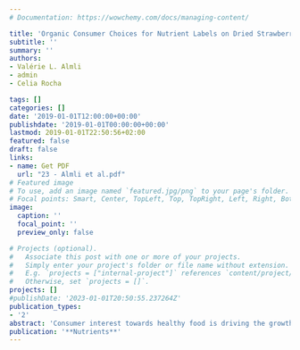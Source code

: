 ```yaml
---
# Documentation: https://wowchemy.com/docs/managing-content/

title: 'Organic Consumer Choices for Nutrient Labels on Dried Strawberries among Different Health Attitude Segments in Norway, Romania, and Turkey'
subtitle: ''
summary: ''
authors:
- Valérie L. Almli 
- admin 
- Celia Rocha

tags: []
categories: []
date: '2019-01-01T12:00:00+00:00'
publishdate: '2019-01-01T00:00:00+00:00'
lastmod: 2019-01-01T22:50:56+02:00
featured: false
draft: false
links: 
- name: Get PDF
  url: "23 - Almli et al.pdf"
# Featured image
# To use, add an image named `featured.jpg/png` to your page's folder.
# Focal points: Smart, Center, TopLeft, Top, TopRight, Left, Right, BottomLeft, Bottom, BottomRight.
image:
  caption: ''
  focal_point: ''
  preview_only: false

# Projects (optional).
#   Associate this post with one or more of your projects.
#   Simply enter your project's folder or file name without extension.
#   E.g. `projects = ["internal-project"]` references `content/project/deep-learning/index.md`.
#   Otherwise, set `projects = []`.
projects: []
#publishDate: '2023-01-01T20:50:55.237264Z'
publication_types: 
- '2'
abstract: 'Consumer interest towards healthy food is driving the growth of the organic food market because consumers perceive organic food products to improve their personal health. Berries have well-known health benefits and show increasing market shares in European markets. This manuscript investigates for the first time how health attitudes relate to organic consumers’ choices for nutrient labels of organic dried strawberry products. We conducted an online survey with 614 consumers from Norway, Romania, and Turkey. All participants consumed and liked strawberries and purchased organic food at least once a month. Participants filled out attitudinal questionnaires and conducted an experimental choice task featuring paired images of packaged organic dried strawberries varying in nutrients content label and other factors. The pooled sample was split into three groups of varying health attitudes for profiling and choice analysis. The results show that broad variations exist in health attitudes among Norwegian, Romanian, and Turkish organic consumers. A non-linear effect of health attitude is revealed, where a moderate health attitude is more strongly associated with the selection of products with increased nutrients content than either a low or a high health attitude. The results highlight the complexity in targeting nutrition labels to organic consumers. Finally, implications and suggestions for organic food operators are discussed along with future research avenues.'
publication: '**Nutrients**'
---
```

